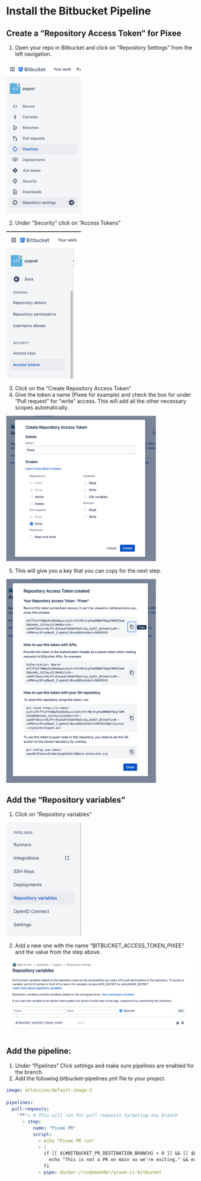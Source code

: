 # Install the Bitbucket Pipeline

## Create a “Repository Access Token” for Pixee

1. Open your repo in Bitbucket and click on “Repository Settings” from the left navigation. 

<img src="../assets/bitbucket/settings.png" width=200/>

2. Under “Security” click on “Access Tokens” 

<img src="../assets/bitbucket/access_tokens.png" width=200/>


3. Click on the “Create Repository Access Token” 
4. Give the token a name (Pixee for example) and check the box for under “Pull request” for “write” access. This will add all the other necessary scopes automatically. 

<img src="../assets/bitbucket/scopes.png" width=400/>

5. This will give you a key that you can copy for the next step. 

<img src="../assets/bitbucket/access_token_view.png" width=400/>

## Add the “Repository variables”

1. Click on “Repository variables” 

<img src="../assets/bitbucket/variables.png" width="200" />

2. Add a new one with the name “BITBUCKET_ACCESS_TOKEN_PIXEE” and the value from the step above. 

<img src="../assets/bitbucket/access_token_var.png" width="500" />

## Add the pipeline: 

1. Under “Pipelines” Click settings and make sure pipelines are enabled for the branch. 
2. Add the following bitbucket-pipelines.yml file to your project. 

```YAML
image: atlassian/default-image:3

pipelines:
  pull-requests:
    '**': # This will run for pull requests targeting any branch
      - step:
          name: "Pixee PR"
          script:
            - echo "Pixee PR run" 
            - |
              if [[ ${#BITBUCKET_PR_DESTINATION_BRANCH} > 0 ]] && [[ $BITBUCKET_PR_DESTINATION_BRANCH != 'main' ]]; then
                echo "This is not a PR on main so we're exiting." && exit 0;
              fi
            - pipe: docker://codemodder/pixee-ci-bitbucket
```